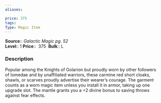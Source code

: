 ```yaml
---
aliases: 

price: 375
tags: 
Type: Magic Item
---
```

**Source**:: _Galactic Magic pg. 52_  
**Level**:: 1
**Price**::  375 
**Bulk**:: L

### Description

Popular among the Knights of Golarion but proudly worn by other followers of Iomedae and by unaffiliated warriors, these carmine red short cloaks, shawls, or scarves proudly advertise their wearer’s courage. The garment counts as a worn magic item unless you install it in armor, taking up one upgrade slot. The mantle grants you a +2 divine bonus to saving throws against fear effects.
